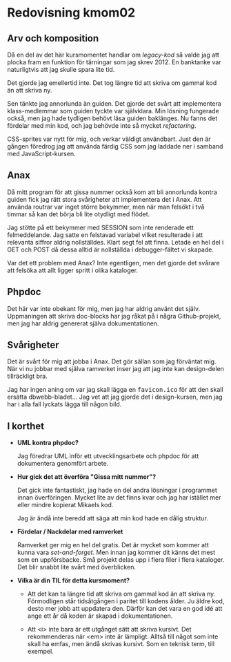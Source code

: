 ---
---
# Redovisning kmom02

## Arv och komposition

Då en del av det här kursmomentet handlar om _legacy-kod_ så valde jag att plocka fram en funktion för tärningar som jag skrev 2012. En banktanke var naturligtvis att jag skulle spara lite tid.

Det gjorde jag emellertid inte. Det tog längre tid att skriva om gammal kod än att skriva ny.

Sen tänkte jag annorlunda än guiden. Det gjorde det svårt att implementera klass-medlemmar som guiden tyckte var självklara. Min lösning fungerade också, men jag hade tydligen behövt läsa guiden baklänges. Nu fanns det fördelar med min kod, och jag behövde inte så mycket _refactoring_.

CSS-sprites var nytt för mig, och verkar väldigt användbart. Just den är gången föredrog jag att använda färdig CSS som jag laddade ner i samband med JavaScript-kursen.

## Anax

Då mitt program för att gissa nummer också kom att bli annorlunda kontra guiden fick jag rätt stora svårigheter att implementera det i Anax. Att använda routrar var inget större bekymmer, men när man felsökt i två timmar så kan det börja bli lite otydligt med flödet.

Jag stötte på ett bekymmer med SESSION som inte renderade ett felmeddelande. Jag satte en felstavad variabel vilket resulterade i att relevanta siffror aldrig nollställdes. Klart segt fel att finna. Letade en hel del i GET och POST då dessa alltid är nollställda i debugger-fältet vi skapade.

Var det ett problem med Anax? Inte egentligen, men det gjorde det svårare att felsöka att allt ligger spritt i olika kataloger.

## Phpdoc

Det här var inte obekant för mig, men jag har aldrig använt det själv. Uppmaningen att skriva doc-blocks har jag råkat på i några Github-projekt, men jag har aldrig genererat själva dokumentationen.

## Svårigheter

Det är svårt för mig att jobba i Anax. Det gör sällan som jag förväntat mig. När vi nu jobbar med själva ramverket inser jag att jag inte kan design-delen tillräckligt bra.

Jag har ingen aning om var jag skall lägga en <samp>favicon.ico</samp> för att den skall ersätta dbwebb-bladet... Jag vet att jag gjorde det i design-kursen, men jag har i alla fall lyckats lägga till någon bild.

## I korthet

<ul>
<li><strong>UML kontra phpdoc?</strong>

<p>Jag föredrar UML inför ett utvecklingsarbete och phpdoc för att dokumentera genomfört arbete.</p></li>

<li><strong>Hur gick det att överföra "Gissa mitt nummer"?</strong>

<p>Det gick inte fantastiskt, jag hade en del andra lösningar i programmet innan överföringen. Mycket lite av det finns kvar och jag har istället mer eller mindre kopierat Mikaels kod.</p>

<p>Jag är ändå inte beredd att säga att min kod hade en dålig struktur.</p></li>

<li><strong>Fördelar / Nackdelar med ramverket</strong>

<p>Ramverket ger mig en hel del gratis. Det är mycket som kommer att kunna vara <i>set-and-forget</i>. Men innan jag kommer dit känns det mest som en uppförsbacke. Små projekt delas upp i flera filer i flera kataloger. Det blir snabbt lite svårt med överblicken.</p>

<li><strong>Vilka är din TIL för detta kursmoment?</strong>

<ul>
<li><p>Att det kan ta längre tid att skriva om gammal kod än att skriva ny. Förmodligen står tidsåtgången i paritet till kodens ålder. Ju äldre kod, desto mer jobb att uppdatera den.
Därför kan det vara en god idé att ange ett år då koden är skapad i dokumentationen.</p></li>

<li>Att &lt;i&gt; inte bara är ett utgånget sätt att skriva kursivt. Det rekommenderas när &lt;em&gt; inte är lämpligt. Alltså till något som inte skall ha emfas, men ändå skrivas kursivt. Som en teknisk term, till exempel.</li>
</ul>
</li>
</ul>

[1]: http://www.student.bth.se/~olai19/dbwebb-kurser/oophp/me/kmom01/guess/

